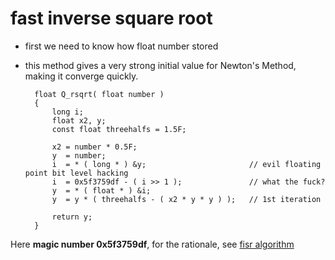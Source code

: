 # fast inverse square root #
- first we need to know how float number stored
- this method gives a very strong initial value for Newton's Method, making it converge quickly.
		
		float Q_rsqrt( float number )
		{
			long i;
			float x2, y;
			const float threehalfs = 1.5F;

			x2 = number * 0.5F;
			y  = number;
			i  = * ( long * ) &y;                       // evil floating point bit level hacking
			i  = 0x5f3759df - ( i >> 1 );               // what the fuck? 
			y  = * ( float * ) &i;
			y  = y * ( threehalfs - ( x2 * y * y ) );   // 1st iteration

			return y;
		}

Here **magic number 0x5f3759df**, for the rationale, see [fisr algorithm](https://en.wikipedia.org/wiki/Fast_inverse_square_root#Algorithm)
	
